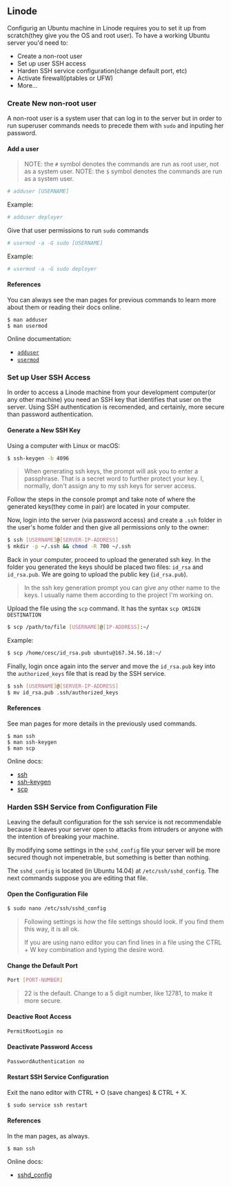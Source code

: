 ## Linode

Configurig an Ubuntu machine in Linode requires you to set it up from scratch(they give you the OS and root user). To have a working Ubuntu server you'd need to:

- Create a non-root user
- Set up user SSH access
- Harden SSH service configuration(change default port, etc)
- Activate firewall(iptables or UFW)
- More...

### Create New non-root user

A non-root user is a system user that can log in to the server but in order to run superuser commands needs to precede them with `sudo` and inputing her password.

#### Add a user

> NOTE: the `#` symbol denotes the commands are run as root user, not as a system user.
> NOTE: the `$` symbol denotes the commands are run as a system user.

```bash
# adduser [USERNAME]
```

Example:

```bash
# adduser deployer
```

Give that user permissions to run `sudo` commands

```bash
# usermod -a -G sudo [USERNAME]
```

Example:

```bash
# usermod -a -G sudo deployer
```

#### References

You can always see the man pages for previous commands to learn more about them or reading their docs online.

```
$ man adduser
$ man usermod
```

Online documentation:

- [`adduser`](https://linux.die.net/man/8/adduser)
- [`usermod`](https://linux.die.net/man/8/usermod)

### Set up User SSH Access

In order to access a Linode machine from your development computer(or any other machine) you need an SSH key that identifies that user on the server. Using SSH authentication is recomended, and certainly, more secure than password authentication.

#### Generate a New SSH Key

Using a computer with Linux or macOS:

```bash
$ ssh-keygen -b 4096
```

> When generating ssh keys, the prompt will ask you to enter a passphrase. That is a secret word to further protect your key. I, normally, don't assign any to my ssh keys for server access.

Follow the steps in the console prompt and take note of where the generated keys(they come in pair) are located in your computer.

Now, login into the server (via password access) and create a `.ssh` folder in the user's home folder and then give all permissions only to the owner:

```bash
$ ssh [USERNAME]@[SERVER-IP-ADDRESS]
$ mkdir -p ~/.ssh && chmod -R 700 ~/.ssh
```

Back in your computer, proceed to upload the generated ssh key. In the folder you generated the keys should be placed two files: `id_rsa` and `id_rsa.pub`. We are going to upload the public key (`id_rsa.pub`).

> In the ssh key generation prompt you can give any other name to the keys. I usually name them according to the project I'm working on.

Upload the file using the `scp` command. It has the syntax `scp ORIGIN DESTINATION`

```bash
$ scp /path/to/file [USERNAME]@[IP-ADDRESS]:~/
```

Example:

```bash
$ scp /home/cesc/id_rsa.pub ubuntu@167.34.56.18:~/
```

Finally, login once again into the server and move the `id_rsa.pub` key into the `authorized_keys` file that is read by the SSH service.

```bash
$ ssh [USERNAME]@[SERVER-IP-ADDRESS]
$ mv id_rsa.pub .ssh/authorized_keys
```

#### References

See man pages for more details in the previously used commands.

```
$ man ssh
$ man ssh-keygen
$ man scp
```

Online docs:

- [ssh](https://linux.die.net/man/1/ssh)
- [ssh-keygen](https://linux.die.net/man/1/ssh-keygen)
- [scp](https://linux.die.net/man/1/scp)

### Harden SSH Service from Configuration File

Leaving the default configuration for the ssh service is not recommendable because it leaves your server open to attacks from intruders or anyone with the intention of breaking your machine.

By modifying some settings in the `sshd_config` file your server will be more secured though not impenetrable, but something is better than nothing.

The `sshd_config` is located (in Ubuntu 14.04) at `/etc/ssh/sshd_config`. The next commands suppose you are editing that file.

#### Open the Configuration File

```bash
$ sudo nano /etc/ssh/sshd_config
```

> Following settings is *how* the file settings should look. If you find them this way, it is all ok.
>
> If you are using nano editor you can find lines in a file using the CTRL + W key combination and typing the desire word.

#### Change the Default Port

```bash
Port [PORT-NUMBER]
```

> 22 is the default. Change to a 5 digit number, like 12781, to make it more secure.

#### Deactive Root Access

```bash
PermitRootLogin no
```

#### Deactivate Password Access

```bash
PasswordAuthentication no
```

#### Restart SSH Service Configuration

Exit the nano editor with CTRL + O (save changes) & CTRL + X.

```bash
$ sudo service ssh restart
```

#### References

In the man pages, as always.

```
$ man ssh
```

Online docs:

- [sshd_config](https://linux.die.net/man/5/sshd_config)
